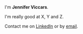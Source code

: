 ---
---

I'm **Jennifer Viccars**.

I'm really good at X, Y and Z.

Contact me on [LinkedIn] or by [email].

[cv]: /cv
[linkedin]: https://linkedin.com/in/jenniferviccars
[email]: mailto:hello@jviccars.uk
